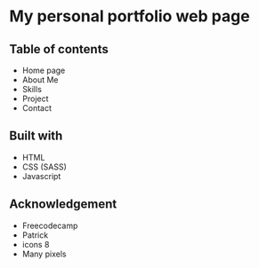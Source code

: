 # My personal portfolio web page
## Table of contents
- Home page
- About Me
- Skills
- Project
- Contact

## Built with
- HTML
- CSS (SASS)
- Javascript

## Acknowledgement
- Freecodecamp
- Patrick
- icons 8
- Many pixels